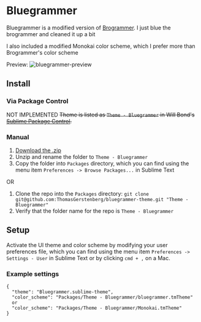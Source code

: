 # Bluegrammer

Bluegrammer is a modified version of [Brogrammer](https://github.com/kenwheeler/brogrammer-theme).
I just blue the brogrammer and cleaned it up a bit

I also included a modified Monokai color scheme, which I prefer more than Brogrammer's color scheme

Preview:
![bluegrammer-preview](https://cloud.githubusercontent.com/assets/7158828/13277070/a63552f4-da7a-11e5-838f-954c8d0b38aa.png)

## Install

### Via Package Control

NOT IMPLEMENTED
~~Theme is listed as `Theme - Bluegrammer` in Will Bond's [Sublime Package Control](https://sublime.wbond.net).~~

### Manual

1. [Download the .zip](https://github.com/thomasgerstenberg/bluegrammer-theme/archive/master.zip)
2. Unzip and rename the folder to `Theme - Bluegrammer`
3. Copy the folder into `Packages` directory, which you can find using the menu item `Preferences -> Browse Packages...` in Sublime Text

OR
1. Clone the repo into the `Packages` directory: `git clone git@github.com:ThomasGerstenberg/bluegrammer-theme.git "Theme - Bluegrammer"`
2. Verify that the folder name for the repo is `Theme - Bluegrammer`

## Setup

Activate the UI theme and color scheme by modifying your user preferences file, which you can find using the menu item `Preferences -> Settings - User` in Sublime Text or by clicking `cmd + ,` on a Mac.

### Example settings
```
{
  "theme": "Bluegrammer.sublime-theme",
  "color_scheme": "Packages/Theme - Bluegrammer/bluegrammer.tmTheme"
  or
  "color_scheme": "Packages/Theme - Bluegrammer/Monokai.tmTheme"
}
```
